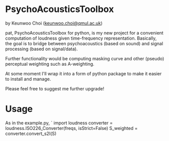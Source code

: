 # PsychoAcousticsToolbox
by Keunwoo Choi (keunwoo.choi@qmul.ac.uk)

pat, PsychoAcousticsToolbox for python, is my new project for a convenient computation of loudness given time-frequency representation. Basically, the goal is to bridge between psychoacoustics (based on sound) and signal processing (based on signal/data).

Further functionality would be computing masking curve and other (pseudo) perceptual weighting such as A-weighting. 

At some moment I'll wrap it into a form of python package to make it easier to install and manage.

Please feel free to suggest me further upgrade!

# Usage
As in the example.py,
` import loudness
converter = loudness.ISO226_Converter(freqs, isStrict=False)
S_weighted = converter.convert_s2l(S)


